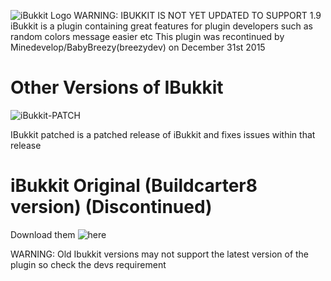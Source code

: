 
![iBukkit Logo](https://cloud.githubusercontent.com/assets/3821639/8885721/46e47098-3230-11e5-876e-021cb566b8e5.jpg)
   WARNING: IBUKKIT IS NOT YET UPDATED TO SUPPORT 1.9
iBukkit is a plugin containing great features for plugin developers such as random colors message easier etc
This plugin was recontinued by Minedevelop/BabyBreezy(breezydev) on December 31st 2015
# Other Versions of IBukkit #

![iBukkit-PATCH](https://cloud.githubusercontent.com/assets/3821639/8917037/a894bb0a-347d-11e5-83e5-6ef910c8576b.jpg)

IBukkit patched is a patched release of iBukkit and fixes issues within that release

# iBukkit Original (Buildcarter8 version) (Discontinued) 

Download them ![here](https://github.com/buildcarter8/iBukkit/releases)

WARNING: Old Ibukkit versions may not support the latest version of the plugin so check the devs requirement
